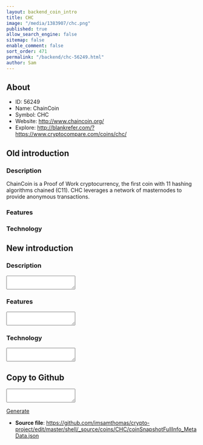 ```yaml
---
layout: backend_coin_intro
title: CHC
image: "/media/1383907/chc.png"
published: true
allow_search_engine: false
sitemap: false
enable_comment: false
sort_order: 471
permalink: "/backend/chc-56249.html"
author: Sam
---
```


## About

- ID: 56249
- Name: ChainCoin
- Symbol: CHC
- Website: http://www.chaincoin.org/
- Explore: http://blankrefer.com/?https://www.cryptocompare.com/coins/chc/


## Old introduction

### Description

<p>ChainCoin is a Proof of Work cryptocurrency, the first coin with 11 hashing algorithms chained (C11). CHC leverages a network of masternodes to provide anonymous transactions.</p>

### Features


### Technology




## New introduction


### Description
<textarea id="meta_description" name="description"></textarea>

### Features
<textarea id="meta_features" name="features"></textarea>

### Technology
<textarea id="meta_technology" name="technology"></textarea>


## Copy to Github

<textarea id="coinsnapshotfullinfo_metadata"></textarea>

<a href="#gen" onclick="generateMetaDatJson()">Generate</a>

- **Source file**: <a href="https://github.com/imsamthomas/crypto-project/edit/master/shell/_source/coins/CHC/coinSnapshotFullInfo_MetaData.json">https://github.com/imsamthomas/crypto-project/edit/master/shell/_source/coins/CHC/coinSnapshotFullInfo_MetaData.json</a>

